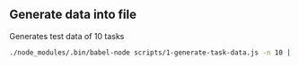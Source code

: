 ## Generate data into file

Generates test data of 10 tasks
```bash
./node_modules/.bin/babel-node scripts/1-generate-task-data.js -n 10 | json_pp > test2.json
```
